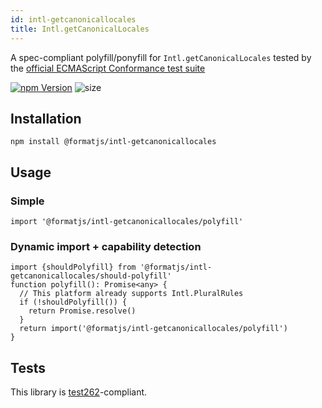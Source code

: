 ```yaml
---
id: intl-getcanonicallocales
title: Intl.getCanonicalLocales
---
```


A spec-compliant polyfill/ponyfill for `Intl.getCanonicalLocales` tested by the [official ECMAScript Conformance test suite](https://github.com/tc39/test262)

[![npm Version](https://img.shields.io/npm/v/@formatjs/intl-getcanonicallocales.svg?style=flat-square)](https://www.npmjs.org/package/@formatjs/intl-getcanonicallocales)
![size](https://badgen.net/bundlephobia/minzip/@formatjs/intl-getcanonicallocales)

## Installation

```
npm install @formatjs/intl-getcanonicallocales
```

## Usage

### Simple

```tsx
import '@formatjs/intl-getcanonicallocales/polyfill'
```

### Dynamic import + capability detection

```tsx
import {shouldPolyfill} from '@formatjs/intl-getcanonicallocales/should-polyfill'
function polyfill(): Promise<any> {
  // This platform already supports Intl.PluralRules
  if (!shouldPolyfill()) {
    return Promise.resolve()
  }
  return import('@formatjs/intl-getcanonicallocales/polyfill')
}
```

## Tests

This library is [test262](https://github.com/tc39/test262/tree/master/test/intl402/Intl/getCanonicalLocales)-compliant.
